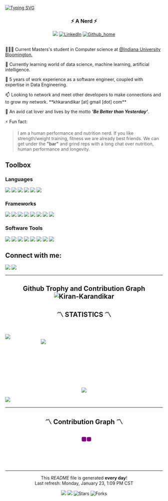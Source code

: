 <a href="https://git.io/typing-svg"><img src="https://readme-typing-svg.herokuapp.com?font=Fira+Code&pause=1000&center=true&vCenter=true&width=435&lines=Hi+there%2C+I'm+Kiran+Karandikar+%F0%9F%91%8B%F0%9F%8F%BE" alt="Typing SVG" /></a>

<h3 align="center">⚡ A Nerd ⚡</h3>
<div align="center">
  <a href="https://kiran-karandikar.netlify.app/" target="_blank"><img src="https://img.shields.io/badge/PORTFOLIO-6762A6?style=for-the-badge&logoColor=white alt="Portfolio" /></a>
  <a href="https://linkedin.com/in/kiran-karandikar" target="_blank"><img src="https://img.shields.io/badge/LinkedIn-0077b5?style=for-the-badge&logo=linkedin&logoColor=white" alt="LinkedIn" /></a>
  <a href="https://github.com/Kiran-Karandikar" target="_blank"><img src="https://komarev.com/ghpvc/?username=kiran-karandikar&style=for-the-badge&color=234524" alt="Github_home" /></a>
</div>
<br />
<div>
    <p>👩🏽‍💻 Current Masters's student in Computer science at <a href="https://luddy.indiana.edu/" target="_blank">@Indiana University Bloomington.</a></p>
    <p>📁 Currently learning world of data science, machine learning, artificial intelligence.</p>
    <p>🌲 5 years of work experience as a software engineer, coupled with expertise in Data Engineering.</p>
    <p>📫 Looking to network and meet other developers to make connections and to grow my network. **khkarandikar [at] gmail [dot] com**</p>
    <div>
    <p>💖 An avid cat lover and lives by the motto <strong><em>‘Be Better than Yesterday’</em></strong>.</p>
    <p>⚡ Fun fact:</p>
    <blockquote> I am a human performance and nutrition nerd. If you like strength/weight training, fitness we are already best friends. We can get under the <strong>"bar"</strong> and grind reps with a long chat over nutrition, human performance and longevity.</blockquote>
    </div>
</div>

<h2 align="Left">Toolbox</h2>
<h3>Languages</h3>
<span><img src="https://img.shields.io/badge/Python-3776AB?style=for-the-badge&logo=python&logoColor=white"/></span>
<span><img src="https://img.shields.io/badge/bash-tan?style=for-the-badge&logo=bash&logoColor=white" /></span>
<span><img src="https://img.shields.io/badge/R-grey?style=for-the-badge&logo=R&logoColor=white" /></span>
<span><img src="https://img.shields.io/badge/JavaScript-F7DF1E?style=for-the-badge&logo=javascript&logoColor=black" /></span>
<span><img src="https://img.shields.io/badge/html5%20-%23E34F26.svg?&style=for-the-badge&logo=html5&logoColor=white" /> </span>
<span><img src="https://img.shields.io/badge/css3%20-%231572B6.svg?&style=for-the-badge&logo=css3&logoColor=white" /></span>

<h3>Frameworks</h3>
<span><img src="https://img.shields.io/badge/djagno-green?style=for-the-badge&logo=django&logoColor=white" /></span>
<span><img src="https://img.shields.io/badge/Flask-black?style=for-the-badge&logo=flask&logoColor=white" /></span>
<span><img src="https://img.shields.io/badge/pandas-violet?style=for-the-badge&logo=pandas&logoColor=white" /></span>
<span><img src="https://img.shields.io/badge/Numpy-blue?style=for-the-badge&logo=numpy&logoColor=white"/></span>
<span><img src="https://img.shields.io/badge/spacy-blue?style=for-the-badge&logo=spacy&logoColor=white" /></span>
<span><img src="https://img.shields.io/badge/Scikit_learn-tan?style=for-the-badge&logo=Scikit-learn&logoColor=white" /></span>
<span><img src="https://img.shields.io/badge/seaborn-grey?style=for-the-badge&logo=seaborn&logoColor=white" /></span>
<span><img src="https://img.shields.io/badge/node.js%20-%2343853D.svg?&style=for-the-badge&logo=node.js&logoColor=white" /></span>

<h3>Software Tools</h3>
<span><img src="https://img.shields.io/badge/Pycharm-yellow?style=for-the-badge&logo=PyCharm&logoColor=white"/></span>
<span><img src="https://img.shields.io/badge/Jupyter-orange?style=for-the-badge&logo=Jupyter&logoColor=white"/></span>
<span><img src="https://img.shields.io/badge/Visual_Studio_Code-0078D4?style=for-the-badge&logo=visual%20studio%20code&logoColor=white" /></span>
<span><img src="https://img.shields.io/badge/git%20-%23F05033.svg?&style=for-the-badge&logo=git&logoColor=white"/></span>
<span><img src="https://img.shields.io/badge/github%20-%23121011.svg?&style=for-the-badge&logo=github&logoColor=white"/></span>
<span><img src="https://img.shields.io/badge/Vim-purple?style=for-the-badge&logo=Vim&logoColor=white"/></span>
<span><img src="https://img.shields.io/badge/Docker-0078D4?style=for-the-badge&logo=docker&logoColor=white"/></span>
<span><img src="https://img.shields.io/badge/Vagrant-0078D4?style=for-the-badge&logo=vagrant&logoColor=white"/></span>
<br />

<h2 align="Left">Connect with me:</h2>
<span><a href="https://linkedin.com/in/kiran-karandikar"><img src="https://img.shields.io/badge/linkedin-0078D4?style=for-the-badge&logo=linkedin&logoColor=white"/></a></span>
<span><a href="mailto:khkarandikar@gmail.com"><img src="https://img.shields.io/badge/Gmail-red?style=for-the-badge&logo=Gmail&logoColor=white"/></a></span>
<br />

<!-- TODO.......... -->
<!-- <h2 align="center">About Me</h2>
<div align="center"><img alt="" src="" /></div> -->

<!-- <h2 align="center">Interests</h2>

🏫 --?

- ??

💻 ??

- ??

✨ ??

- ??

🌲 Animal Crossing

- ?? -->

---
<h2 align="center">Github Trophy and Contribution Graph
  <img src="https://github-profile-trophy.vercel.app/?username=kiran-karandikar&theme=darkhub&no-frame=true" alt="Kiran-Karandikar"/>
</h2>

<h2 align="center">〽️ STATISTICS 〽️</h2>
<br>
<p align=center>
  <div align=center>
    <!-- S t r e a k -->
    <a href="https://git.io/streak-stats" title="Go to Source"><img align="left" width=390 src="https://github-readme-streak-stats.herokuapp.com?user=kiran-karandikar&theme=dark&date_format=M%20j%5B%2C%20Y%5D" /></a>
    <!-- Commit and Stars -->
    <img align="right" width=390 src="https://github-readme-stats.vercel.app/api/?username=kiran-karandikar&count_private=true&theme=tokyonight&showicons=true"/>
  </div>
  <br><br><br><br><br><br><br><br><br>
  <div align=center>
    <!-- most used language -->
    <a href="https://github.com/anuraghazra/github-readme-stats"><img width=325 align="center" src="https://github-readme-stats.vercel.app/api/top-langs/?username=kiran-karandikar&langs_count=5&theme=tokyonight&title_color=61dafb&text_color=ffffff&icon_color=61dafb&bg_color=20232a&langs_count=8&layout=compact&border_color=61dafb&hide_border=true" /></a>
  </div>
</p>
<!-- Profile Tracker -->
<!-- https://yhype.me/github/profile-views -->

[![](https://hit.yhype.me/github/profile?user_id=38068652)]()

<hr>
<h2 align="center">〽️ Contribution Graph 〽️</h2>
<div align=center>
<img align="center" src="https://github.com/kiran-karandikar/kiran-karandikar/blob/output/github-contribution-grid-snake.gif" alt="Contribution-Grid-Snake"/>
</div>
<hr>

<p align="center">This <i>README</i> file is generated <b>every day</b>!</br>Last refresh: Monday, January 23, 1:09 PM CST <br/>
<p align="center">
<img src="https://github.com/kiran-karandikar/kiran-karandikar/workflows/README%20build/badge.svg" />
<img src="https://api.netlify.com/api/v1/badges/9951730d-f05c-4438-b7c8-945def7bdcef/deploy-status" />
<img alt="Stars" src="https://img.shields.io/github/stars/kiran-karandikar/kiran-karandikar?style=for-the-badge&labelColor=343b41"/>
<img alt="Forks" src="https://img.shields.io/github/forks/kiran-karandikar/kiran-karandikar?style=for-the-badge&labelColor=343b41"/></p>
